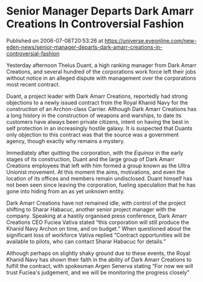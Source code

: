 # Senior Manager Departs Dark Amarr Creations In Controversial Fashion
Published on 2006-07-08T20:53:26 at https://universe.eveonline.com/new-eden-news/senior-manager-departs-dark-amarr-creations-in-controversial-fashion

Yesterday afternoon Thelus Duant, a high ranking manager from Dark Amarr Creations, and several hundred of the corporations work force left their jobs without notice in an alleged dispute with management over the corporations most recent contract. 

Duant, a project leader with Dark Amarr Creations, reportedly had strong objections to a newly issued contract from the Royal Khanid Navy for the construction of an Archon-class Carrier. Although Dark Amarr Creations has a long history in the construction of weapons and warships, to date its customers have always been private citizens, intent on having the best in self protection in an increasingly hostile galaxy. It is suspected that Duants only objection to this contract was that the source was a government agency, though exactly why remains a mystery. 

Immediately after quitting the corporation, with the _Equinox_ in the early stages of its construction, Duant and the large group of Dark Amarr Creations employees that left with him formed a group known as the Ultra Unionist movement. At this moment the aims, motivations, and even the location of its offices and members remain undisclosed. Duant himself has not been seen since leaving the corporation, fueling speculation that he has gone into hiding from an as yet unknown entity. 

Dark Amarr Creations have not remained idle, with control of the project shifting to Sharar Habacuc, another senior project manager with the company. Speaking at a hastily organised press conference, Dark Amarr Creations CEO Fuciea Vativa stated “this corporation will still produce the Khanid Navy Archon on time, and on budget.” When questioned about the significant loss of workforce Vativa replied “Contract opportunities will be available to pilots, who can contact Sharar Habacuc for details.” 

Although perhaps on slightly shaky ground due to these events, the Royal Khanid Navy has shown their faith in the ability of Dark Amarr Creations to fulfill the contract, with spokesman Argen Senerva stating “For now we will trust Fuciea's judgement, and we will be monitoring the progress closely”
